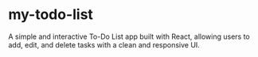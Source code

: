 # my-todo-list
A simple and interactive To-Do List app built with React, allowing users to add, edit, and delete tasks with a clean and responsive UI.
